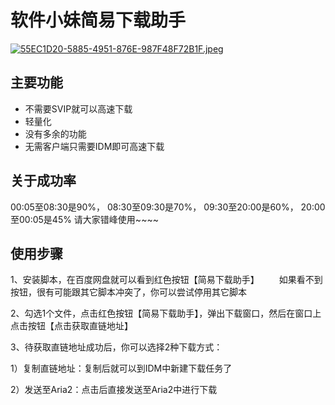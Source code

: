 
# 软件小妹简易下载助手

[![55EC1D20-5885-4951-876E-987F48F72B1F.jpeg](https://s8d8.turboimg.net/sp/5726e70ab1df8abe6e3dd5ce807eae45/55EC1D20-5885-4951-876E-987F48F72B1F.jpeg)](https://www.turboimagehost.com/p/73972549/55EC1D20-5885-4951-876E-987F48F72B1F.jpeg.html)

## 主要功能

- 不需要SVIP就可以高速下载
- 轻量化
- 没有多余的功能
- 无需客户端只需要IDM即可高速下载


## 关于成功率
00:05至08:30是90%， 08:30至09:30是70%， 
09:30至20:00是60%， 20:00至00:05是45%
请大家错峰使用~~~~

## 使用步骤
1、安装脚本，在百度网盘就可以看到红色按钮【简易下载助手】
　　如果看不到按钮，很有可能跟其它脚本冲突了，你可以尝试停用其它脚本
  
2、勾选1个文件，点击红色按钮【简易下载助手】，弹出下载窗口，然后在窗口上点击按钮【点击获取直链地址】

3、待获取直链地址成功后，你可以选择2种下载方式：

1）复制直链地址：复制后就可以到IDM中新建下载任务了

2）发送至Aria2：点击后直接发送至Aria2中进行下载





